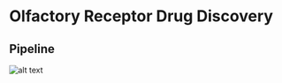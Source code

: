 # Olfactory Receptor Drug Discovery

## Pipeline
![alt text](https://drive.google.com/file/d/1zNhdfstTnZ6Wz2v7QTxrsj3u9xFDtNp8/view?usp=sharing)